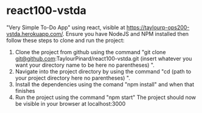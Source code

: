 # react100-vstda
"Very Simple To-Do App" using react, visible at https://taylourp-ops200-vstda.herokuapp.com/. 
Ensure you have NodeJS and NPM installed then follow these steps to clone and run the project:
1. Clone the project from github using the command "git clone git@github.com:TaylourPinard/react100-vstda.git (insert whatever you want your directory name to be here no parentheses) ". 
2. Navigate into the project directory by using the command "cd (path to your project directory here no parentheses) ". 
3. Install the dependencies using the comand "npm install" and when that finishes
4. Run the project using the command "npm start"
The project should now be visible in your browser at localhost:3000
